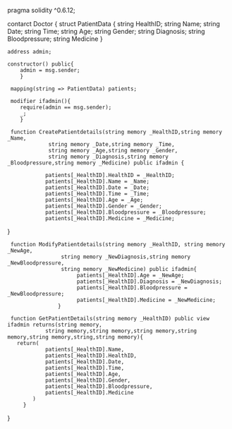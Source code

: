 
 pragma solidity ^0.6.12;

contarct Doctor {
    struct PatientData {
        string HealthID;
        string Name;
        string Date;
        string Time;
        string Age;
        string Gender;
        string Diagnosis;
        string Bloodpressure;
        string Medicine
    }
    
    address admin;
    
    constructor() public{
        admin = msg.sender;
        }
    
     mapping(string => PatientData) patients;
    
     modifier ifadmin(){
        require(admin == msg.sender);
        _;
        }

     function CreatePatientdetails(string memory _HealthID,string memory _Name,
                 string memory _Date,string memory _Time,
                 string memory _Age,string memory _Gender,
                 string memory _Diagnosis,string memory _Bloodpressure,string memory _Medicine) public ifadmin {
    
                patients[_HealthID].HealthID = _HealthID;
                patients[_HealthID].Name = _Name;
                patients[_HealthID].Date = _Date;
                patients[_HealthID].Time = _Time;
                patients[_HealthID].Age = _Age;
                patients[_HealthID].Gender = _Gender;
                patients[_HealthID].Bloodpressure = _Bloodpressure;
                patients[_HealthID].Medicine = _Medicine;
 }

     function ModifyPatientdetails(string memory _HealthID, string memory _NewAge, 
                     string memory _NewDiagnosis,string memory _NewBloodpressure,
                     string memory _NewMedicine) public ifadmin{
                          patients[_HealthID].Age = _NewAge;
                          patients[_HealthID].Diagnosis = _NewDiagnosis;
                          patients[_HealthID].Bloodpressure = _NewBloodpressure;
                          patients[_HealthID].Medicine = _NewMedicine;
                    }

     function GetPatientDetails(string memory _HealthID) public view ifadmin returns(string memory,
                string memory,string memory,string memory,string memory,string memory,string,string memory){
       return(
                patients[_HealthID].Name,
                patients[_HealthID].HealthID,
                patients[_HealthID].Date,
                patients[_HealthID].Time,
                patients[_HealthID].Age,
                patients[_HealthID].Gender, 
                patients[_HealthID].Bloodpressure, 
                patients[_HealthID].Medicine
            )
         }

}
    
